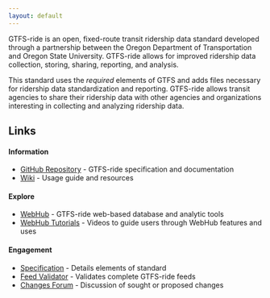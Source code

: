 ```yaml
---
layout: default
---
```

GTFS-ride is an open, fixed-route transit ridership data standard developed through a partnership between the Oregon Department of Transportation and Oregon State University. GTFS-ride allows for improved ridership data collection, storing, sharing, reporting, and analysis.

This standard uses the _required_ elements of GTFS and adds files necessary for ridership data standardization and reporting. GTFS-ride allows transit agencies to share their ridership data with other agencies and organizations interesting in collecting and analyzing ridership data.

## Links

#### Information
*	[GitHub Repository](http://github.gtfs-ride.org) - GTFS-ride specification and documentation
*	[Wiki](http://wiki.gtfs-ride.org) - Usage guide and resources

#### Explore 
*	[WebHub](http://webhub.gtfs-ride.org) - GTFS-ride web-based database and analytic tools
*	[WebHub Tutorials](videos.md) - Videos to guide users through WebHub features and uses

#### Engagement
*	[Specification](http://spec.gtfs-ride.org) - Details elements of standard
*	[Feed Validator](http://validation.gtfs-ride.org) - Validates complete GTFS-ride feeds
*	[Changes Forum](http://changes.gtfs-ride.org) - Discussion of sought or proposed changes


